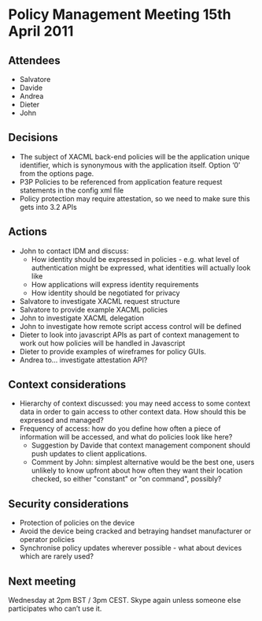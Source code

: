 Policy Management Meeting 15th April 2011
=========================================

Attendees
---------

* Salvatore
 * Davide
 * Andrea
 * Dieter
 * John

Decisions
---------

-   The subject of XACML back-end policies will be the application unique identifier, which is synonymous with the application itself. Option ‘0’ from the options page.
-   P3P Policies to be referenced from application feature request statements in the config xml file
-   Policy protection may require attestation, so we need to make sure this gets into 3.2 APIs

Actions
-------

-   John to contact IDM and discuss:
    -   How identity should be expressed in policies - e.g. what level of authentication might be expressed, what identities will actually look like
    -   How applications will express identity requirements
    -   How identity should be negotiated for privacy
-   Salvatore to investigate XACML request structure
-   Salvatore to provide example XACML policies
-   John to investigate XACML delegation
-   John to investigate how remote script access control will be defined
-   Dieter to look into javascript APIs as part of context management to work out how policies will be handled in Javascript
-   Dieter to provide examples of wireframes for policy GUIs.
-   Andrea to… investigate attestation API?

Context considerations
----------------------

-   Hierarchy of context discussed: you may need access to some context data in order to gain access to other context data. How should this be expressed and managed?
-   Frequency of access: how do you define how often a piece of information will be accessed, and what do policies look like here?
    -   Suggestion by Davide that context management component should push updates to client applications.
    -   Comment by John: simplest alternative would be the best one, users unlikely to know upfront about how often they want their location checked, so either "constant" or "on command", possibly?

Security considerations
-----------------------

-   Protection of policies on the device
-   Avoid the device being cracked and betraying handset manufacturer or operator policies
-   Synchronise policy updates wherever possible - what about devices which are rarely used?

Next meeting
------------

Wednesday at 2pm BST / 3pm CEST.
Skype again unless someone else participates who can’t use it.

